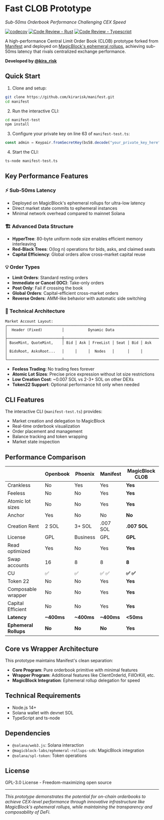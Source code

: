 # Fast CLOB Prototype

*Sub-50ms Orderbook Performance Challenging CEX Speed*

[![codecov](https://codecov.io/gh/CKS-Systems/manifest/graph/badge.svg?token=PJ3Y2BVMM8)](https://codecov.io/gh/CKS-Systems/manifest)
[![Code Review - Rust](https://github.com/CKS-Systems/manifest/actions/workflows/ci-code-review-rust.yml/badge.svg)](https://github.com/CKS-Systems/manifest/actions/workflows/ci-code-review-rust.yml)
[![Code Review - Typescript](https://github.com/CKS-Systems/manifest/actions/workflows/ci-code-review-ts.yml/badge.svg)](https://github.com/CKS-Systems/manifest/actions/workflows/ci-code-review-ts.yml)

A high-performance Central Limit Order Book (CLOB) prototype forked from [Manifest](https://github.com/CKS-Systems/manifest) and deployed on [MagicBlock's ephemeral rollups](https://magicblock.xyz/), achieving sub-50ms latency that rivals centralized exchange performance.

**Developed by [@kira_risk](https://twitter.com/kira_risk)**

## Quick Start

1. Clone and setup:
```bash
git clone https://github.com/kirarisk/manifest.git
cd manifest
```

2. Run the interactive CLI:
```bash
cd manifest-test
npm install
```

3. Configure your private key on line 63 of `manifest-test.ts`:
```typescript
const admin = Keypair.fromSecretKey(bs58.decode("your_private_key_here"));
```

4. Start the CLI:
```bash
ts-node manifest-test.ts
```

## Key Performance Features

### ⚡ Sub-50ms Latency
- Deployed on MagicBlock's ephemeral rollups for ultra-low latency
- Direct market state commits to ephemeral instances
- Minimal network overhead compared to mainnet Solana

### 🏗️ Advanced Data Structure
- **HyperTree**: 80-byte uniform node size enables efficient memory interleaving
- **Red-Black Trees**: O(log n) operations for bids, asks, and claimed seats
- **Capital Efficiency**: Global orders allow cross-market capital reuse

### 💡 Order Types
- **Limit Orders**: Standard resting orders
- **Immediate or Cancel (IOC)**: Take-only orders
- **Post Only**: Fail if crossing the book
- **Global Orders**: Capital-efficient cross-market orders
- **Reverse Orders**: AMM-like behavior with automatic side switching

### 🔧 Technical Architecture

```
Market Account Layout:
┌─────────────────────────────────────────────────────────────────────┐
│  Header (Fixed)         │           Dynamic Data                     │
├─────────────────────────┼───────────────────────────────────────────┤
│ BaseMint, QuoteMint,    │ Bid │ Ask │ FreeList │ Seat │ Bid │ Ask    │
│ BidsRoot, AsksRoot...   │     │     │  Nodes   │      │     │        │
└─────────────────────────┴───────────────────────────────────────────┘
```

- **Feeless Trading**: No trading fees forever
- **Atomic Lot Sizes**: Precise price expression without lot size restrictions
- **Low Creation Cost**: ~0.007 SOL vs 2-3+ SOL on other DEXs
- **Token22 Support**: Optional performance hit only when needed

## CLI Features

The interactive CLI (`manifest-test.ts`) provides:

- Market creation and delegation to MagicBlock
- Real-time orderbook visualization  
- Order placement and management
- Balance tracking and token wrapping
- Market state inspection

## Performance Comparison

|  |    Openbook    | Phoenix  |Manifest              |**MagicBlock CLOB**   |
|--|----------------|-------------------|----------------------|----------------------|
| Crankless |No |Yes |Yes |**Yes** |
| Feeless |No |No |Yes|**Yes**|
| Atomic lot sizes |No |No |Yes|**Yes**|
| Anchor |Yes |No|No|**No**|
| Creation Rent|2 SOL |3+ SOL |.007 SOL|**.007 SOL**|
| License|GPL |Business |GPL|**GPL**|
| Read optimized| Yes | No | Yes |**Yes** |
| Swap accounts| 16 | 8 | 8 |**8** |
| CU | :white_check_mark: | :white_check_mark: | :white_check_mark: :white_check_mark: |**:white_check_mark: :white_check_mark:** |
| Token 22                                                | No                 | No                 | Yes                                   |**Yes**                                   |
| Composable wrapper                                      | No                 | No                 | Yes                                   |**Yes**                                   |
| Capital Efficient                                       | No                 | No                 | Yes                                   |**Yes**                                   |
| **Latency**                                             | **~400ms**         | **~400ms**         | **~400ms**                            |**<50ms**                                 |
| **Ephemeral Rollups**                                   | **No**             | **No**             | **No**                                |**Yes**                                   |

## Core vs Wrapper Architecture

This prototype maintains Manifest's clean separation:
- **Core Program**: Pure orderbook primitive with minimal features
- **Wrapper Program**: Additional features like ClientOrderId, FillOrKill, etc.
- **MagicBlock Integration**: Ephemeral rollup delegation for speed

## Technical Requirements

- Node.js 14+
- Solana wallet with devnet SOL
- TypeScript and ts-node

## Dependencies

- `@solana/web3.js`: Solana interaction
- `@magicblock-labs/ephemeral-rollups-sdk`: MagicBlock integration
- `@solana/spl-token`: Token operations

## License

GPL-3.0 License - Freedom-maximizing open source

---

*This prototype demonstrates the potential for on-chain orderbooks to achieve CEX-level performance through innovative infrastructure like MagicBlock's ephemeral rollups, while maintaining the transparency and composability of DeFi.*
